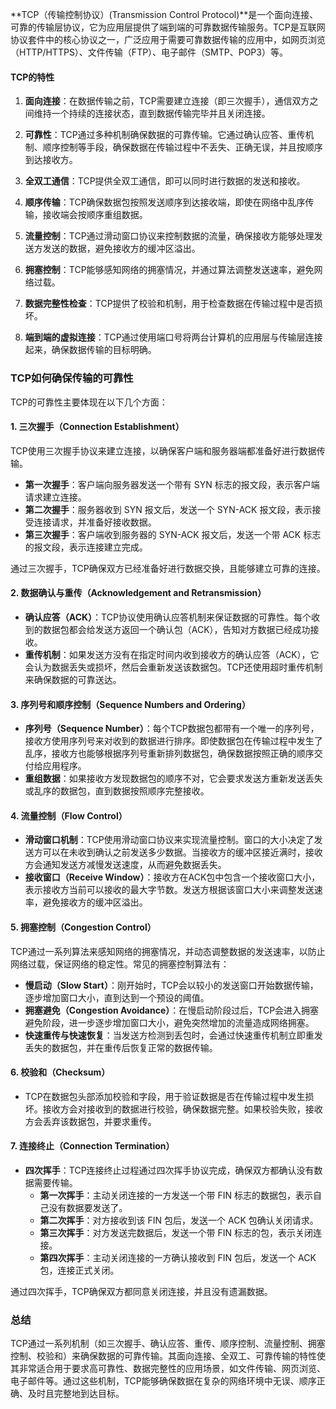 **TCP（传输控制协议）(Transmission Control Protocol)**是一个面向连接、可靠的传输层协议，它为应用层提供了端到端的可靠数据传输服务。TCP是互联网协议套件中的核心协议之一，广泛应用于需要可靠数据传输的应用中，如网页浏览（HTTP/HTTPS）、文件传输（FTP）、电子邮件（SMTP、POP3）等。

#### **TCP的特性**

1. **面向连接**：在数据传输之前，TCP需要建立连接（即三次握手），通信双方之间维持一个持续的连接状态，直到数据传输完毕并且关闭连接。
    
2. **可靠性**：TCP通过多种机制确保数据的可靠传输。它通过确认应答、重传机制、顺序控制等手段，确保数据在传输过程中不丢失、正确无误，并且按顺序到达接收方。
    
3. **全双工通信**：TCP提供全双工通信，即可以同时进行数据的发送和接收。
    
4. **顺序传输**：TCP确保数据包按照发送顺序到达接收端，即使在网络中乱序传输，接收端会按顺序重组数据。
    
5. **流量控制**：TCP通过滑动窗口协议来控制数据的流量，确保接收方能够处理发送方发送的数据，避免接收方的缓冲区溢出。
    
6. **拥塞控制**：TCP能够感知网络的拥塞情况，并通过算法调整发送速率，避免网络过载。
    
7. **数据完整性检查**：TCP提供了校验和机制，用于检查数据在传输过程中是否损坏。
    
8. **端到端的虚拟连接**：TCP通过使用端口号将两台计算机的应用层与传输层连接起来，确保数据传输的目标明确。
    

### **TCP如何确保传输的可靠性**

TCP的可靠性主要体现在以下几个方面：

#### 1. **三次握手（Connection Establishment）**

TCP使用三次握手协议来建立连接，以确保客户端和服务器端都准备好进行数据传输。

- **第一次握手**：客户端向服务器发送一个带有 SYN 标志的报文段，表示客户端请求建立连接。
- **第二次握手**：服务器收到 SYN 报文后，发送一个 SYN-ACK 报文段，表示接受连接请求，并准备好接收数据。
- **第三次握手**：客户端收到服务器的 SYN-ACK 报文后，发送一个带 ACK 标志的报文段，表示连接建立完成。

通过三次握手，TCP确保双方已经准备好进行数据交换，且能够建立可靠的连接。

#### 2. **数据确认与重传（Acknowledgement and Retransmission）**

- **确认应答（ACK）**：TCP协议使用确认应答机制来保证数据的可靠性。每个收到的数据包都会给发送方返回一个确认包（ACK），告知对方数据已经成功接收。
- **重传机制**：如果发送方没有在指定时间内收到接收方的确认应答（ACK），它会认为数据丢失或损坏，然后会重新发送该数据包。TCP还使用超时重传机制来确保数据的可靠送达。

#### 3. **序列号和顺序控制（Sequence Numbers and Ordering）**

- **序列号（Sequence Number）**：每个TCP数据包都带有一个唯一的序列号，接收方使用序列号来对收到的数据进行排序。即使数据包在传输过程中发生了乱序，接收方也能够根据序列号重新排列数据包，确保数据按照正确的顺序交付给应用程序。
- **重组数据**：如果接收方发现数据包的顺序不对，它会要求发送方重新发送丢失或乱序的数据包，直到数据按照顺序完整接收。

#### 4. **流量控制（Flow Control）**

- **滑动窗口机制**：TCP使用滑动窗口协议来实现流量控制。窗口的大小决定了发送方可以在未收到确认之前发送多少数据。当接收方的缓冲区接近满时，接收方会通知发送方减慢发送速度，从而避免数据丢失。
- **接收窗口（Receive Window）**：接收方在ACK包中包含一个接收窗口大小，表示接收方当前可以接收的最大字节数。发送方根据该窗口大小来调整发送速率，避免接收方的缓冲区溢出。

#### 5. **拥塞控制（Congestion Control）**

TCP通过一系列算法来感知网络的拥塞情况，并动态调整数据的发送速率，以防止网络过载，保证网络的稳定性。常见的拥塞控制算法有：

- **慢启动（Slow Start）**：刚开始时，TCP会以较小的发送窗口开始数据传输，逐步增加窗口大小，直到达到一个预设的阈值。
- **拥塞避免（Congestion Avoidance）**：在慢启动阶段过后，TCP会进入拥塞避免阶段，进一步逐步增加窗口大小，避免突然增加的流量造成网络拥塞。
- **快速重传与快速恢复**：当发送方检测到丢包时，会通过快速重传机制立即重发丢失的数据包，并在重传后恢复正常的数据传输。

#### 6. **校验和（Checksum）**

- TCP在数据包头部添加校验和字段，用于验证数据是否在传输过程中发生损坏。接收方会对接收到的数据进行校验，确保数据完整。如果校验失败，接收方会丢弃该数据包，并要求重传。

#### 7. **连接终止（Connection Termination）**

- **四次挥手**：TCP连接终止过程通过四次挥手协议完成，确保双方都确认没有数据需要传输。
    - **第一次挥手**：主动关闭连接的一方发送一个带 FIN 标志的数据包，表示自己没有数据要发送了。
    - **第二次挥手**：对方接收到该 FIN 包后，发送一个 ACK 包确认关闭请求。
    - **第三次挥手**：对方发送完数据后，发送一个带 FIN 标志的包，表示关闭连接。
    - **第四次挥手**：主动关闭连接的一方确认接收到 FIN 包后，发送一个 ACK 包，连接正式关闭。

通过四次挥手，TCP确保双方都同意关闭连接，并且没有遗漏数据。

### **总结**

TCP通过一系列机制（如三次握手、确认应答、重传、顺序控制、流量控制、拥塞控制、校验和）来确保数据的可靠传输。其面向连接、全双工、可靠传输的特性使其非常适合用于要求高可靠性、数据完整性的应用场景，如文件传输、网页浏览、电子邮件等。通过这些机制，TCP能够确保数据在复杂的网络环境中无误、顺序正确、及时且完整地到达目标。